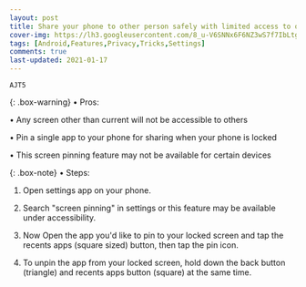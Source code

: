 ```yaml
---
layout: post
title: Share your phone to other person safely with limited access to only current screen - Screen pinning
cover-img: https://lh3.googleusercontent.com/8_u-V6SNNx6F6NZ3wS7f7IbLtgLLvGe2dP6w-1YgNHdNX9wF5gAPDvJ9adtU3pk_XnScZNs7vLqCPzfJFgt-Wr6QVgrp9O-fjNyBOB87QjoFToCnqxmlzRBJBAe10VkytVCd8yPbqg=w2400
tags: [Android,Features,Privacy,Tricks,Settings]
comments: true
last-updated: 2021-01-17
---
```


``AJT5``

{: .box-warning}
• Pros:

• Any screen other than current will not be accessible to others

• Pin a single app to your phone for sharing when your phone is locked

• This screen pinning feature may not be available for certain devices

{: .box-note}
• Steps:

1. Open settings app on your phone.

2. Search "screen pinning" in settings or this feature may be available under accessibility.

3. Now Open the app you'd like to pin to your locked screen and tap the recents apps (square sized) button, then tap the pin icon.

4. To unpin the app from your locked screen, hold down the back button (triangle) and recents apps button (square) at the same time.
